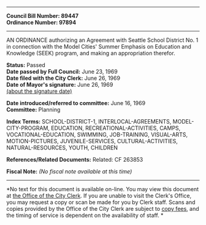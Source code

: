 * * * * *  
  
**Council Bill Number: [](#h0)[](#h2)89447**   
**Ordinance Number: 97894**  
  
* * * * *  
  
AN ORDINANCE authorizing an Agreement with Seattle School District No. 1 in connection with the Model Cities' Summer Emphasis on Education and Knowledge (SEEK) program, and making an appropriation therefor.  
  
**Status:** Passed   
**Date passed by Full Council:** June 23, 1969   
**Date filed with the City Clerk:** June 26, 1969   
**Date of Mayor's signature:** June 26, 1969   
[(about the signature date)](/~public/approvaldate.htm)   
  
  
**Date introduced/referred to committee:** June 16, 1969   
**Committee:** Planning   
  
**Index Terms:** SCHOOL-DISTRICT-1, INTERLOCAL-AGREEMENTS, MODEL-CITY-PROGRAM, EDUCATION, RECREATIONAL-ACTIVITIES, CAMPS, VOCATIONAL-EDUCATION, SWIMMING, JOB-TRAINING, VISUAL-ARTS, MOTION-PICTURES, JUVENILE-SERVICES, CULTURAL-ACTIVITIES, NATURAL-RESOURCES, YOUTH, CHILDREN  
  
**References/Related Documents:** Related: CF 263853  
  
**Fiscal Note:** *(No fiscal note available at this time)*  
  
* * * * *  
  
*No text for this document is available on-line. You may view this document at [the Office of the City Clerk](http://www.seattle.gov/leg/clerk/contactUs.htm). If you are unable to visit the Clerk's Office, you may request a copy or scan be made for you by Clerk staff. Scans and copies provided by the Office of the City Clerk are subject to [copy fees](http://clerk.seattle.gov/~public/clerkfees.htm), and the timing of service is dependent on the availability of staff. *  
  
  
